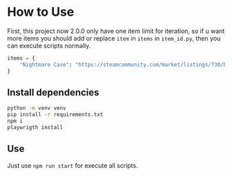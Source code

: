 # How to Use
First, this project now 2.0.0 only have one item limit for iteration, so if u want more items you should add or replace `item` in `items` in `item_id.py`, then you can execute scripts normally.
```py
items = {
    "Nightmare Case": "https://steamcommunity.com/market/listings/730/Dreams%20%26%20Nightmares%20Case",
}

```



## Install dependencies
```bash
python -m venv venv
pip install -r requirements.txt
npm i
playwrigth install
```

## Use
Just use `npm run start` for execute all scripts.
